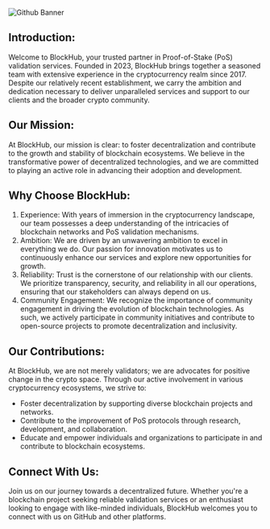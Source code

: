 ![Github Banner](https://github.com/BlockchainsHub/.github/assets/77204008/f9efc5af-c0fc-4db6-b95e-563757b11526)

## Introduction:
Welcome to BlockHub, your trusted partner in Proof-of-Stake (PoS) validation services. Founded in 2023, BlockHub brings together a seasoned team with extensive experience in the cryptocurrency realm since 2017. Despite our relatively recent establishment, we carry the ambition and dedication necessary to deliver unparalleled services and support to our clients and the broader crypto community.

## Our Mission:
At BlockHub, our mission is clear: to foster decentralization and contribute to the growth and stability of blockchain ecosystems. We believe in the transformative power of decentralized technologies, and we are committed to playing an active role in advancing their adoption and development.

## Why Choose BlockHub:
1. Experience: With years of immersion in the cryptocurrency landscape, our team possesses a deep understanding of the intricacies of blockchain networks and PoS validation mechanisms.
2. Ambition: We are driven by an unwavering ambition to excel in everything we do. Our passion for innovation motivates us to continuously enhance our services and explore new opportunities for growth.
3. Reliability: Trust is the cornerstone of our relationship with our clients. We prioritize transparency, security, and reliability in all our operations, ensuring that our stakeholders can always depend on us.
4. Community Engagement: We recognize the importance of community engagement in driving the evolution of blockchain technologies. As such, we actively participate in community initiatives and contribute to open-source projects to promote decentralization and inclusivity.

## Our Contributions:
At BlockHub, we are not merely validators; we are advocates for positive change in the crypto space. Through our active involvement in various cryptocurrency ecosystems, we strive to:

- Foster decentralization by supporting diverse blockchain projects and networks.
- Contribute to the improvement of PoS protocols through research, development, and collaboration.
- Educate and empower individuals and organizations to participate in and contribute to blockchain ecosystems.

## Connect With Us:
Join us on our journey towards a decentralized future. Whether you're a blockchain project seeking reliable validation services or an enthusiast looking to engage with like-minded individuals, BlockHub welcomes you to connect with us on GitHub and other platforms.

